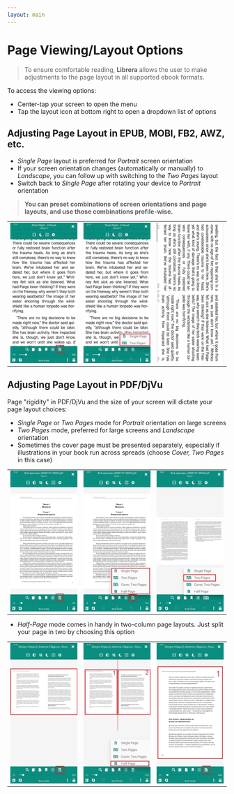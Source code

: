 ```yaml
---
layout: main
---
```


# Page Viewing/Layout Options

> To ensure comfortable reading, **Librera** allows the user to make adjustments to the page layout in all supported ebook formats. 

To access the viewing options:
* Center-tap your screen to open the menu
* Tap the layout icon at bottom right to open a dropdown list of options

## Adjusting Page Layout in EPUB, MOBI, FB2, AWZ, etc. 

* _Single Page_ layout is preferred for _Portrait_ screen orientation 
* If your screen orientation changes (automatically or manually) to _Landscape_, you can follow up with switching to the _Two Pages_ layout
* Switch back to _Single Page_ after rotating your device to _Portrait_ orientation

> **You can preset combinations of screen orientations and page layouts, and use those combinations profile-wise.**

||||
|-|-|-|
|![](1.jpg)|![](2.jpg)|![](3.jpg)|

## Adjusting Page Layout in PDF/DjVu

Page "rigidity" in PDF/DjVu and the size of your screen will dictate your page layout choices:
* _Single Page_ or _Two Pages_ mode for _Portrait_ orientation on large screens
* _Two Pages_ mode, preferred for large screens and _Landscape_ orientation
* Sometimes the cover page must be presented separately, especially if illustrations in your book run across spreads (choose _Cover, Two Pages_ in this case)

||||
|-|-|-|
|![](4.jpg)|![](5.jpg)|![](6.jpg)|

* _Half-Page_ mode comes in handy in two-column page layouts. Just split your page in two by choosing this option

||||
|-|-|-|
|![](7.jpg)|![](8.jpg)|![](9.jpg)|
